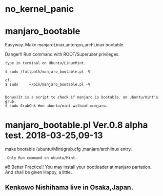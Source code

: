# no_kernel_panic
# manjaro_bootable
Easyway. Make manjaroLinux,antergos,archLinux bootable.

Danger!! Run command with ROOT/Superuser privileges. 
```
type in terminal on Ubuntu/LinuxMint.

$ sudo /fullpath/manjaro_bootable.pl -V 

cf.
$ sudo     ~/bin/manjaro_bootable.pl -V 


bonus)It is a script to check if manjaro is bootable. on ubuntu/mint's grub.
$ sudo GrubChk #on ubuntu/mint without manjaro.

```

# manjaro_bootable.pl Ver.0.8 alpha test. 2018-03-25,09-13
 make bootable (ubuntu/Mint)grub.cfg ,manjaro/archlinux entry.
```
 Only Run command on ubuntu/Mint.
``` 
 
 #!! Better Practice!! You may install your bootloader at manjaro partation.
 And shall be given Happy, a little.
 ## Kenkowo Nishihama live in Osaka,Japan.
